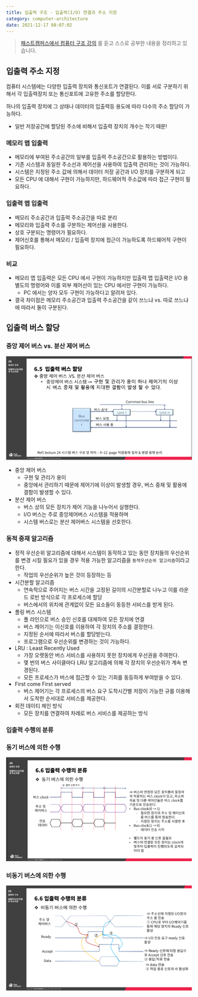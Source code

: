 ```yaml
---
title: 입출력 구조 - 입출력(I/O) 연결과 주소 지정
category: computer-architecture
date: 2021-12-17 08:07:02
---
```


> [패스트캠퍼스에서 컴퓨터 구조 강의](https://fastcampus.co.kr/dev_online_computer) 를 듣고 스스로 공부한 내용을 정리하고 있습니다.

## 입출력 주소 지정 
컴퓨터 시스템에는 다양한 입출력 장치와 통신포트가 연결된다. 이를 서로 구분하기 위해서 각 입출력장치 또는 통신포트에 고유한 주소를 할당한다. 

하나의 입출력 장치에 그 상태나 데이터의 입출력등 용도에 따라 다수의 주소 할당이 가능하다. 
- 일반 저장공간에 할당된 주소에 비해서 입출력 장치의 개수는 작기 때문! 

### 메모리 맵 입출력
- 메모리에 부여된 주소공간의 일부를 입출력 주소공간으로 활용하는 방법이다. 
- 기존 시스템과 동일한 주소선과 제어선을 사용하여 입출력 관리하는 것이 가능하다. 
- 시스템은 지정된 주소 값에 의해서 데이터 저장 공간과 I/O 장치를 구분하게 되고 
- 모든 CPU 에 대해서 구현이 가능하지만, 하드웨어적 주소값에 따라 접근 구현이 필요하다.

### 입출력 맵 입출력
- 메모리 주소공간과 입출력 주소공간을 따로 분리
- 메모리와 입출력 주소를 구분하는 제어선을 사용한다. 
- 상호 구분되는 명령어가 필요하다. 
- 제어신호를 통해서 메모리 / 입출력 장치에 접근이 가능하도록 하드웨어적 구현이 필요하다. 

### 비교 
- 메모리 맵 입출력은 모든 CPU 에서 구현이 가능하지만 입출력 맵 입출력은 I/O 용 별도의 명령어와 이를 외부 제어선이 있는 CPU 에서만 구현이 가능하다. 
  - PC 에서는 양자 모두 구현이 가능하다고 알려져 있다. 
- 결국 차이점은 메모리 주소공간과 입출력 주소공간을 같이 쓰느냐 vs. 따로 쓰느냐 에 따라서 둘이 구분된다.

## 입출력 버스 할당 

### 중앙 제어 버스 vs. 분산 제어 버스 
![img_4.png](/.gitbook/assets/computer-1501.png)
- 중앙 제어 버스 
  - 구현 및 관리가 용이
  - 중앙에서 관리하기 때문에 제어기에 이상이 발생할 경우, 버스 중재 및 활용에 결함이 발생할 수 있다. 
- 분산 제어 버스 
  - 버스 상의 모든 장치가 제어 기능을 나누어서 실행한다. 
  - I/O 버스는 주로 중앙제어버스 시스템을 적용하며 
  - 시스템 버스로는 분산 제어버스 시스템을 선호한다. 

### 동적 중재 알고리즘 
- 정적 우선순위 알고리즘에 대해서 시스템이 동작하고 있는 동안 장치들의 우선순위를 변경 시킬 필요가 있을 경우 적용 가능한 알고리즘을 `동적우선순위 알고리즘`이라고 한다. 
  - 작업의 우선순위가 높은 것이 등장하는 등 
- 시간분할 알고리즘
  - 연속적으로 주어지는 버스 시간을 고정된 길이의 시간분할로 나누고 이를 라운드 로빈 방식으로 각 프로세스에 할당 
  - 버스에서의 위치에 관계없이 모든 요소들이 동등한 서비스를 받게 된다. 
- 폴링 버스 시스템 
  - 폴 라인으로 버스 승인 신호를 대체하여 모든 장치에 연결 
  - 버스 제어기는 이신호를 이용하여 각 장치의 주소를 결정한다. 
  - 지정된 순서에 따라서 버스를 할당받는다. 
  - 프로그램으로 우선순위를 변경하는 것이 가능하다. 
- LRU : Least Recently Used
  - 가장 오랫동안 버스 서비스를 사용하지 못한 장치에게 우선권을 주여한다. 
  - 몇 번의 버스 사이클마다 LRU 알고리즘에 의해 각 장치의 우선순위가 계속 변경된다. 
  - 모든 프로세스가 버스에 접근할 수 있는 기회를 동등하게 부여받을 수 있다. 
- First come First served
  - 버스 제어기는 각 프로세스의 버스 요구 도착시간별 저장이 가능한 규를 이용해서 도착한 순서대로 서비스를 제공한다.
- 회전 데이티 체인 방식
  - 모든 장치를 연결하여 차례로 버스 서비스를 제공하는 방식

### 입출력 수행의 분류 
### 동기 버스에 의한 수행 
![img_5.png](/.gitbook/assets/computer-1502.png)

### 비동기 버스에 의한 수행 
![img_6.png](/.gitbook/assets/computer-1503.png)

